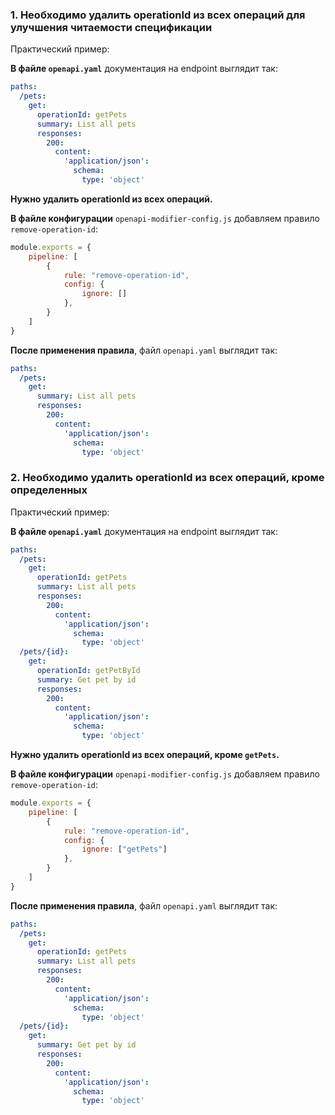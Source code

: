 <a name="custom_anchor_motivation_1"></a>
### 1. Необходимо удалить operationId из всех операций для улучшения читаемости спецификации

Практический пример:

**В файле `openapi.yaml`** документация на endpoint выглядит так:

```yaml
paths:
  /pets:
    get:
      operationId: getPets
      summary: List all pets
      responses:
        200:
          content:
            'application/json':
              schema:
                type: 'object'
```

**Нужно удалить operationId из всех операций.**

**В файле конфигурации** `openapi-modifier-config.js` добавляем правило `remove-operation-id`:

```js
module.exports = {
    pipeline: [
        {
            rule: "remove-operation-id",
            config: {
                ignore: []
            },
        }
    ]
}
```

**После применения правила**, файл `openapi.yaml` выглядит так:

```yaml
paths:
  /pets:
    get:
      summary: List all pets
      responses:
        200:
          content:
            'application/json':
              schema:
                type: 'object'
```

<a name="custom_anchor_motivation_2"></a>
### 2. Необходимо удалить operationId из всех операций, кроме определенных

Практический пример:

**В файле `openapi.yaml`** документация на endpoint выглядит так:

```yaml
paths:
  /pets:
    get:
      operationId: getPets
      summary: List all pets
      responses:
        200:
          content:
            'application/json':
              schema:
                type: 'object'
  /pets/{id}:
    get:
      operationId: getPetById
      summary: Get pet by id
      responses:
        200:
          content:
            'application/json':
              schema:
                type: 'object'
```

**Нужно удалить operationId из всех операций, кроме `getPets`.**

**В файле конфигурации** `openapi-modifier-config.js` добавляем правило `remove-operation-id`:

```js
module.exports = {
    pipeline: [
        {
            rule: "remove-operation-id",
            config: {
                ignore: ["getPets"]
            },
        }
    ]
}
```

**После применения правила**, файл `openapi.yaml` выглядит так:

```yaml
paths:
  /pets:
    get:
      operationId: getPets
      summary: List all pets
      responses:
        200:
          content:
            'application/json':
              schema:
                type: 'object'
  /pets/{id}:
    get:
      summary: Get pet by id
      responses:
        200:
          content:
            'application/json':
              schema:
                type: 'object'
``` 